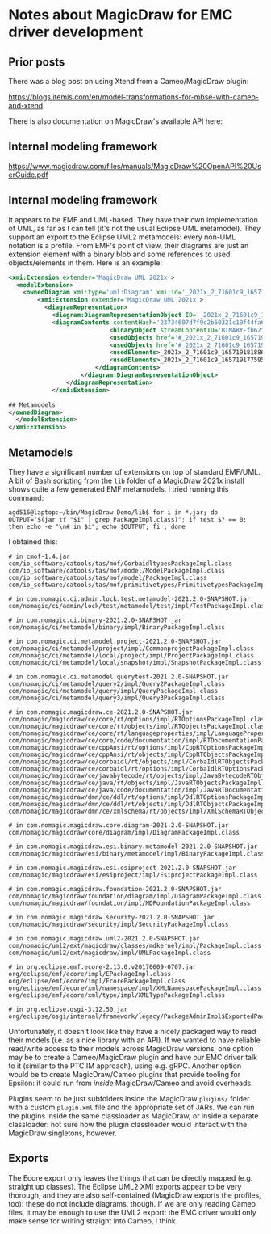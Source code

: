 # Notes about MagicDraw for EMC driver development

## Prior posts

There was a blog post on using Xtend from a Cameo/MagicDraw plugin:

https://blogs.itemis.com/en/model-transformations-for-mbse-with-cameo-and-xtend

There is also documentation on MagicDraw's available API here:

## Internal modeling framework

https://www.magicdraw.com/files/manuals/MagicDraw%20OpenAPI%20UserGuide.pdf

## Internal modeling framework

It appears to be EMF and UML-based. They have their own implementation of UML, as far as I can tell (it's not the usual Eclipse UML metamodel).
They support an export to the Eclipse UML2 metamodels: every non-UML notation is a profile.
From EMF's point of view, their diagrams are just an extension element with a binary blob and some references to used objects/elements in them.
Here is an example:

```xml
<xmi:Extension extender='MagicDraw UML 2021x'>
  <modelExtension>
    <ownedDiagram xmi:type='uml:Diagram' xmi:id='_2021x_2_71601c9_1657191772600_850662_1272' name='Model' visibility='public' ownerOfDiagram='eee_1045467100313_135436_1'>
	    <xmi:Extension extender='MagicDraw UML 2021x'>
	      <diagramRepresentation>
	        <diagram:DiagramRepresentationObject ID='_2021x_2_71601c9_1657191772690_384006_1288' initialFrameSizeSet='true' requiredFeature=';UML_Standard_Profile.mdzip^UML_FEATURE~~' type='Class Diagram' umlType='Class Diagram' xmi:id='_9xjeMP3bEeyOYORq5j6epA' xmi:version='2.0' xmlns:binary='http://www.nomagic.com/ns/cameo/client/binary/1.0' xmlns:diagram='http://www.nomagic.com/ns/magicdraw/core/diagram/1.0' xmlns:xmi='http://www.omg.org/XMI' xmlns:xsi='http://www.w3.org/2001/XMLSchema-instance'>
            <diagramContents contentHash='23734607d7f9c2b60321c19f44fa65d02796d33c' exporterName='MagicDraw UML' exporterVersion='2021x' xmi:id='_9xjeMf3bEeyOYORq5j6epA'>
							<binaryObject streamContentID='BINARY-fb62fcc5-4dbf-49e9-9c6d-2d19f85e4648' xmi:id='_9xkFQP3bEeyOYORq5j6epA' xsi:type='binary:StreamIdentityBinaryObject'/>
							<usedObjects href='#_2021x_2_71601c9_1657191856569_741391_1411'/>
							<usedObjects href='#_2021x_2_71601c9_1657191825569_380834_1403'/>
							<usedElements>_2021x_2_71601c9_1657191818863_173481_1394</usedElements>
							<usedElements>_2021x_2_71601c9_1657191775958_126901_1301</usedElements>
						</diagramContents>
					</diagram:DiagramRepresentationObject>
				</diagramRepresentation>
			</xmi:Extension>

## Metamodels
</ownedDiagram>
  </modelExtension>
</xmi:Extension>
```

## Metamodels

They have a significant number of extensions on top of standard EMF/UML.
A bit of Bash scripting from the `lib` folder of a MagicDraw 2021x install shows quite a few generated EMF metamodels.
I tried running this command:

```shell
agd516@laptop:~/bin/MagicDraw Demo/lib$ for i in *.jar; do OUTPUT="$(jar tf "$i" | grep PackageImpl.class)"; if test $? == 0; then echo -e "\n# in $i"; echo $OUTPUT; fi ; done
```

I obtained this:

```text
# in cmof-1.4.jar
com/io_software/catools/tas/mof/CorbaidltypesPackageImpl.class com/io_software/catools/tas/mof/model/ModelPackageImpl.class com/io_software/catools/tas/mof/model/PackageImpl.class com/io_software/catools/tas/mof/primitivetypes/PrimitivetypesPackageImpl.class

# in com.nomagic.ci.admin.lock.test.metamodel-2021.2.0-SNAPSHOT.jar
com/nomagic/ci/admin/lock/test/metamodel/test/impl/TestPackageImpl.class

# in com.nomagic.ci.binary-2021.2.0-SNAPSHOT.jar
com/nomagic/ci/metamodel/binary/impl/BinaryPackageImpl.class

# in com.nomagic.ci.metamodel.project-2021.2.0-SNAPSHOT.jar
com/nomagic/ci/metamodel/project/impl/CommonprojectPackageImpl.class com/nomagic/ci/metamodel/local/project/impl/ProjectPackageImpl.class com/nomagic/ci/metamodel/local/snapshot/impl/SnapshotPackageImpl.class

# in com.nomagic.ci.metamodel.querytest-2021.2.0-SNAPSHOT.jar
com/nomagic/ci/metamodel/query2/impl/Query2PackageImpl.class com/nomagic/ci/metamodel/query/impl/QueryPackageImpl.class com/nomagic/ci/metamodel/query3/impl/Query3PackageImpl.class

# in com.nomagic.magicdraw.ce-2021.2.0-SNAPSHOT.jar
com/nomagic/magicdraw/ce/core/rt/options/impl/RTOptionsPackageImpl.class com/nomagic/magicdraw/ce/core/rt/objects/impl/RTObjectsPackageImpl.class com/nomagic/magicdraw/ce/core/rt/languageproperties/impl/LanguagePropertiesPackageImpl.class com/nomagic/magicdraw/ce/core/code/documentation/impl/RTDocumentationPackageImpl.class com/nomagic/magicdraw/ce/cppAnsi/rt/options/impl/CppRTOptionsPackageImpl.class com/nomagic/magicdraw/ce/cppAnsi/rt/objects/impl/CppRTObjectsPackageImpl.class com/nomagic/magicdraw/ce/corbaidl/rt/objects/impl/CorbaIdlRTObjectsPackageImpl.class com/nomagic/magicdraw/ce/corbaidl/rt/options/impl/CorbaIdlRTOptionsPackageImpl.class com/nomagic/magicdraw/ce/javabytecode/rt/objects/impl/JavaBytecodeRTObjectsPackageImpl.class com/nomagic/magicdraw/ce/java/rt/objects/impl/JavaRTObjectsPackageImpl.class com/nomagic/magicdraw/ce/java/code/documentation/impl/JavaRTDocumentationPackageImpl.class com/nomagic/magicdraw/dmn/ce/ddl/rt/options/impl/DdlRTOptionsPackageImpl.class com/nomagic/magicdraw/dmn/ce/ddl/rt/objects/impl/DdlRTObjectsPackageImpl.class com/nomagic/magicdraw/dmn/ce/xmlschema/rt/objects/impl/XmlSchemaRTObjectsPackageImpl.class

# in com.nomagic.magicdraw.core.diagram-2021.2.0-SNAPSHOT.jar
com/nomagic/magicdraw/core/diagram/impl/DiagramPackageImpl.class

# in com.nomagic.magicdraw.esi.binary.metamodel-2021.2.0-SNAPSHOT.jar
com/nomagic/magicdraw/esi/binary/metamodel/impl/BinaryPackageImpl.class

# in com.nomagic.magicdraw.esi.esiproject-2021.2.0-SNAPSHOT.jar
com/nomagic/magicdraw/esi/esiproject/impl/EsiprojectPackageImpl.class

# in com.nomagic.magicdraw.foundation-2021.2.0-SNAPSHOT.jar
com/nomagic/magicdraw/foundation/diagram/impl/DiagramPackageImpl.class com/nomagic/magicdraw/foundation/impl/MDFoundationPackageImpl.class

# in com.nomagic.magicdraw.security-2021.2.0-SNAPSHOT.jar
com/nomagic/magicdraw/security/impl/SecurityPackageImpl.class

# in com.nomagic.magicdraw.uml2-2021.2.0-SNAPSHOT.jar
com/nomagic/uml2/ext/magicdraw/classes/mdkernel/impl/PackageImpl.class com/nomagic/uml2/ext/magicdraw/impl/UMLPackageImpl.class

# in org.eclipse.emf.ecore-2.13.0.v20170609-0707.jar
org/eclipse/emf/ecore/impl/EPackageImpl.class org/eclipse/emf/ecore/impl/EcorePackageImpl.class org/eclipse/emf/ecore/xml/namespace/impl/XMLNamespacePackageImpl.class org/eclipse/emf/ecore/xml/type/impl/XMLTypePackageImpl.class

# in org.eclipse.osgi-3.12.50.jar
org/eclipse/osgi/internal/framework/legacy/PackageAdminImpl$ExportedPackageImpl.class
```

Unfortunately, it doesn't look like they have a nicely packaged way to read their models (i.e. as a nice library with an API).
If we wanted to have reliable read/write access to their models across MagicDraw versions, one option may be to create a Cameo/MagicDraw plugin and have our EMC driver talk to it (similar to the PTC IM approach), using e.g. gRPC.
Another option would be to create MagicDraw/Cameo plugins that provide tooling for Epsilon: it could run from *inside* MagicDraw/Cameo and avoid overheads.

Plugins seem to be just subfolders inside the MagicDraw `plugins/` folder with a custom `plugin.xml` file and the appropriate set of JARs.
We can run the plugins inside the same classloader as MagicDraw, or inside a separate classloader: not sure how the plugin classloader would interact with the MagicDraw singletons, however.

## Exports

The Ecore export only leaves the things that can be directly mapped (e.g. straight up classes).
The Eclipse UML2 XMI exports appear to be very thorough, and they are also self-contained (MagicDraw exports the profiles, too): these do not include diagrams, though.
If we are only reading Cameo files, it may be enough to use the UML2 export: the EMC driver would only make sense for writing straight into Cameo, I think.
